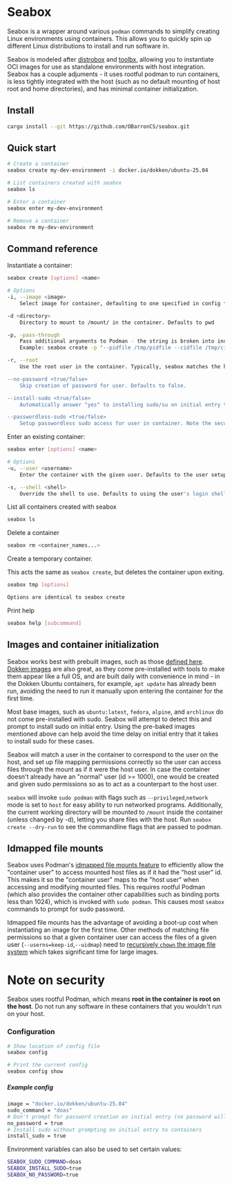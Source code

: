 # Seabox

Seabox is a wrapper around various `podman` commands to simplify creating Linux environments using containers. This allows you to quickly spin up different Linux distributions to install and run software in. 

Seabox is modeled after [distrobox](https://github.com/89luca89/distrobox) and [toolbx](https://github.com/containers/toolbox), allowing you to instantiate OCI images for use as standalone environments with host integration. Seabox has a couple adjuments - it uses rootful podman to run containers, is less tightly integrated with the host (such as no default mounting of host root and home directories), and has minimal container initialization.

## Install
```sh
cargo install --git https://github.com/OBarronCS/seabox.git
```

## Quick start
```sh
# Create a container
seabox create my-dev-environment -i docker.io/dokken/ubuntu-25.04

# List containers created with seabox
seabox ls

# Enter a container
seabox enter my-dev-environment

# Remove a container
seabox rm my-dev-environment
```

## Command reference

Instantiate a container:
```sh
seabox create [options] <name>

# Options
-i, --image <image> 
    Select image for container, defaulting to one specified in config file

-d <directory>
    Directory to mount to /mount/ in the container. Defaults to pwd

-p, -pass-through
    Pass additional arguments to Podman - the string is broken into individual arguments using shell string parsing.
    Example: seabox create -p "--pidfile /tmp/pidfile --cidfile /tmp/cidfile" test

-r, --root
    Use the root user in the container. Typically, seabox matches the host user to an unprivileged user in the container (creating one on entry if it doesn't exist). Passing this flag skips the initialization of such a user, and user root instead.

--no-password <true/false>
    Skip creation of password for user. Defaults to false.

--install-sudo <true/false>
    Automatically answer "yes" to installing sudo/su on initial entry to container. Useful when using base distro images where it is not preinstalled. Defaults to prompt to install.

--passwordless-sudo <true/false>
    Setup passwordless sudo access for user in container. Note the security implications - this means software running in the container has passwordless access to root. Implies --no-password. Defaults to false.
```

Enter an existing container:
```sh
seabox enter [options] <name>

# Options
-u, --user <username>
    Enter the container with the given user. Defaults to the user setup on container creation.

-s, --shell <shell>
    Override the shell to use. Defaults to using the user's login shell as specified in /etc/passwd
```

List all containers created with seabox
```sh
seabox ls
```

Delete a container
```sh
seabox rm <container_names...>
```

Create a temporary container.

This acts the same as `seabox create`, but deletes the container upon exiting.
```sh
seabox tmp [options]

Options are identical to seabox create
```

Print help
```sh
seabox help [subcommand]
```

## Images and container initialization

Seabox works best with prebuilt images, such as those [defined here](https://github.com/89luca89/distrobox/blob/main/docs/compatibility.md#containers-distros). [Dokken images](https://github.com/test-kitchen/dokken-images) are also great, as they come pre-installed with tools to make them appear like a full OS, and are built daily with convenience in mind - in the Dokken Ubuntu containers, for example, `apt update` has already been run, avoiding the need to run it manually upon entering the container for the first time.

Most base images, such as `ubuntu:latest`, `fedora`, `alpine`, and `archlinux` do not come pre-installed with sudo. Seabox will attempt to detect this and prompt to install sudo on initial entry. Using the pre-baked images mentioned above can help avoid the time delay on initial entry that it takes to install sudo for these cases.

Seabox will match a user in the container to correspond to the user on the host, and set up file mapping permissions correctly so the user can access files through the mount as if it were the host user. In case the container doesn't already have an "normal" user (id >= 1000), one would be created and given sudo permissions so as to act as a counterpart to the host user. 

`seabox` will invoke `sudo podman` with flags such as `--privileged`,`network` mode is set to `host` for easy ability to run networked programs. Additionally, the current working directory will be mounted to `/mount` inside the container (unless changed by -d), letting you share files with the host. Run `seabox create --dry-run` to see the commandline flags that are passed to podman.


## Idmapped file mounts

Seabox uses Podman's [idmapped file mounts feature](https://github.com/containers/podman/issues/10374) to efficiently allow the "container user" to access mounted host files as if it had the "host user" id. This makes it so the "container user" maps to the "host user" when accessing and modifying mounted files. This requires rootful Podman (which also provides the container other capabilities such as binding ports less than 1024), which is invoked with `sudo podman`. This causes most `seabox` commands to prompt for sudo password.

Idmapped file mounts has the advantage of avoiding a boot-up cost when instantiating an image for the first time. Other methods of matching file permissions so that a given container user can access the files of a given user (`--userns=keep-id`,`--uidmap`) need to [recursively `chown` the image file system](https://github.com/containers/podman/blob/43c95d2c0bdfc71d005e015fe93b3e7a48f39adf/vendor/github.com/containers/storage/drivers/chown.go#L72-L73) which takes significant time for large images.


# Note on security
Seabox uses rootful Podman, which means **root in the container is root on the host**. Do not run any software in these containers that you wouldn't run on your host.


### Configuration
```sh
# Show location of config file
seabox config

# Print the current config
seabox config show
```

##### Example config
```sh
image = "docker.io/dokken/ubuntu-25.04"
sudo_command = "doas"
# Don't prompt for password creation on initial entry (no password will be set)
no_password = true
# Install sudo without prompting on initial entry to containers
install_sudo = true
```

Environment variables can also be used to set certain values:
```sh
SEABOX_SUDO_COMMAND=doas
SEABOX_INSTALL_SUDO=true
SEABOX_NO_PASSWORD=true
```
